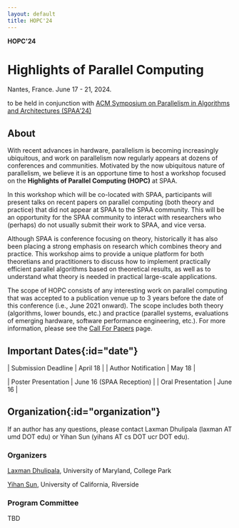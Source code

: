 ---layout: defaulttitle: HOPC'24---**HOPC'24**# **Highlights of Parallel Computing**Nantes, France. June 17 - 21, 2024.to be held in conjunction with [ACM Symposium on Parallelism in Algorithms and Architectures (SPAA'24)](https://spaa.acm.org/)## **About**With recent advances in hardware, parallelism is becoming increasingly ubiquitous, and work on parallelism now regularly appears at dozens of conferences and communities.Motivated by the now ubiquitous nature of parallelism, we believe it is an opportune time to host a workshop focused on the **Highlights of Parallel Computing (HOPC)** at SPAA.In this workshop which will be co-located with SPAA, participants will present talks on recent papers on parallel computing (both theory and practice) that did not appear at SPAA to the SPAA community. This will be an opportunity for the SPAA community to interact with researchers who (perhaps) do not usually submit their work to SPAA, and vice versa. Although SPAA is conference focusing on theory, historically it has also been placing a strong emphasis on research which combines theory and practice. This workshop aims to provide a unique platform for both theoretians and practitioners to discuss how to implement practically efficient parallel algorithms based on theoretical results, as well as to understand what theory is needed in practical large-scale applications. The scope of HOPC consists of any interesting work on parallel computing that was accepted to a publication venue up to 3 years before the date of this conference (i.e., June 2021 onward). The scope includes both theory (algorithms, lower bounds, etc.) and practice (parallel systems, evaluations of emerging hardware, software performance engineering, etc.). For more information, please see the [Call For Papers](/hopc23/cfp/) page. ## **Important Dates**{:id="date"}| Submission Deadline | April 18 || Author Notification | May 18 |<!--| Camera-ready | May 24th |-->| Poster Presentation | June 16 (SPAA Reception) || Oral Presentation | June 16 |## **Organization**{:id="organization"}If an author has any questions, please contact Laxman Dhulipala (laxman AT umd DOT edu) or Yihan Sun (yihans AT cs DOT ucr DOT edu). ### **Organizers**[Laxman Dhulipala](https://www.cs.umd.edu/~laxman/), University of Maryland, College Park[Yihan Sun](https://www.cs.ucr.edu/~yihans/), University of California, Riverside### **Program Committee**TBD